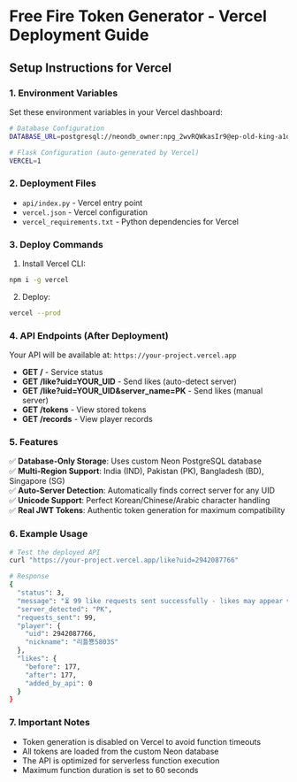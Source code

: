 # Free Fire Token Generator - Vercel Deployment Guide

## Setup Instructions for Vercel

### 1. Environment Variables
Set these environment variables in your Vercel dashboard:

```bash
# Database Configuration
DATABASE_URL=postgresql://neondb_owner:npg_2wvRQWkasIr9@ep-old-king-a1qaotvu-pooler.ap-southeast-1.aws.neon.tech/neondb

# Flask Configuration (auto-generated by Vercel)
VERCEL=1
```

### 2. Deployment Files

- `api/index.py` - Vercel entry point
- `vercel.json` - Vercel configuration
- `vercel_requirements.txt` - Python dependencies for Vercel

### 3. Deploy Commands

1. Install Vercel CLI:
```bash
npm i -g vercel
```

2. Deploy:
```bash
vercel --prod
```

### 4. API Endpoints (After Deployment)

Your API will be available at: `https://your-project.vercel.app`

- **GET /** - Service status
- **GET /like?uid=YOUR_UID** - Send likes (auto-detect server)
- **GET /like?uid=YOUR_UID&server_name=PK** - Send likes (manual server)
- **GET /tokens** - View stored tokens
- **GET /records** - View player records

### 5. Features

✅ **Database-Only Storage**: Uses custom Neon PostgreSQL database  
✅ **Multi-Region Support**: India (IND), Pakistan (PK), Bangladesh (BD), Singapore (SG)  
✅ **Auto-Server Detection**: Automatically finds correct server for any UID  
✅ **Unicode Support**: Perfect Korean/Chinese/Arabic character handling  
✅ **Real JWT Tokens**: Authentic token generation for maximum compatibility  

### 6. Example Usage

```bash
# Test the deployed API
curl "https://your-project.vercel.app/like?uid=2942087766"

# Response
{
  "status": 3,
  "message": "⏳ 99 like requests sent successfully - likes may appear with delay",
  "server_detected": "PK",
  "requests_sent": 99,
  "player": {
    "uid": 2942087766,
    "nickname": "리틀뿅5803S"
  },
  "likes": {
    "before": 177,
    "after": 177,
    "added_by_api": 0
  }
}
```

### 7. Important Notes

- Token generation is disabled on Vercel to avoid function timeouts
- All tokens are loaded from the custom Neon database
- The API is optimized for serverless function execution
- Maximum function duration is set to 60 seconds
